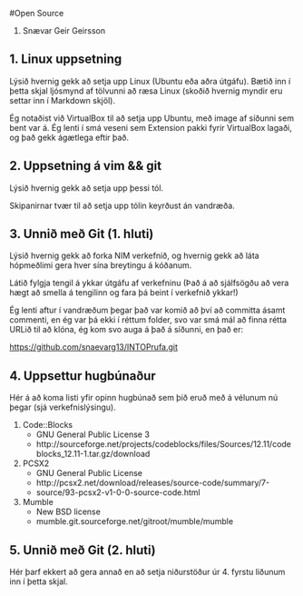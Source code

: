 #Open Source

<ol>
<li>Snævar Geir Geirsson</li>
</ol>

## 1. Linux uppsetning

Lýsið hvernig gekk að setja upp Linux (Ubuntu eða aðra útgáfu). Bætið inn í þetta skjal ljósmynd af tölvunni að ræsa Linux (skoðið hvernig myndir eru settar inn í Markdown skjöl).

Ég notaðist við VirtualBox til að setja upp Ubuntu, með image af síðunni sem bent var á.
Ég lenti í smá veseni sem Extension pakki fyrir VirtualBox lagaði, og það gekk ágætlega eftir það.

## 2. Uppsetning á vim && git

Lýsið hvernig gekk að setja upp þessi tól.

Skipanirnar tvær til að setja upp tólin keyrðust án vandræða.

## 3. Unnið með Git (1. hluti)

Lýsið hvernig gekk að forka NIM verkefnið, og hvernig gekk að láta hópmeðlimi gera hver sína breytingu á kóðanum.

Látið fylgja tengil á ykkar útgáfu af verkefninu (Það á að sjálfsögðu að vera hægt að smella á tengilinn og fara þá beint í verkefnið ykkar!)

Ég lenti aftur í vandræðum þegar það var komið að því að committa ásamt commenti,
en ég var þá ekki í réttum folder, svo var smá mál að finna rétta URLið til að 
klóna, ég kom svo auga á það á síðunni, en það er:

https://github.com/snaevarg13/INTOPrufa.git


## 4. Uppsettur hugbúnaður

Hér á að koma listi yfir opinn hugbúnað sem þið eruð með á vélunum nú þegar (sjá verkefnislýsingu).

<ol>
<li>Code::Blocks
<ul><li>GNU General Public License 3</li>
<li>http://sourceforge.net/projects/codeblocks/files/Sources/12.11/codeblocks_12.11-1.tar.gz/download</li></ul></li>

<li>PCSX2
<ul><li>GNU General Public License</li>
<li>http://pcsx2.net/download/releases/source-code/summary/7-<li>source/93-pcsx2-v1-0-0-source-code.html</li></ul></li>

<li>Mumble
<ul><li>New BSD license</li>
<li>mumble.git.sourceforge.net/gitroot/mumble/mumble</li></ul></li>
</ol>

## 5. Unnið með Git (2. hluti)

Hér þarf ekkert að gera annað en að setja niðurstöður úr 4. fyrstu liðunum inn í þetta skjal.
